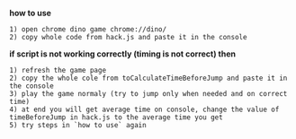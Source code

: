 **how to use**
```
1) open chrome dino game chrome://dino/ 
2) copy whole code from hack.js and paste it in the console
```
**if script is not working correctly (timing is not correct) then**

```
1) refresh the game page  
2) copy the whole cole from toCalculateTimeBeforeJump and paste it in the console
3) play the game normaly (try to jump only when needed and on correct time)
4) at end you will get average time on console, change the value of timeBeforeJump in hack.js to the average time you get
5) try steps in `how to use` again
```